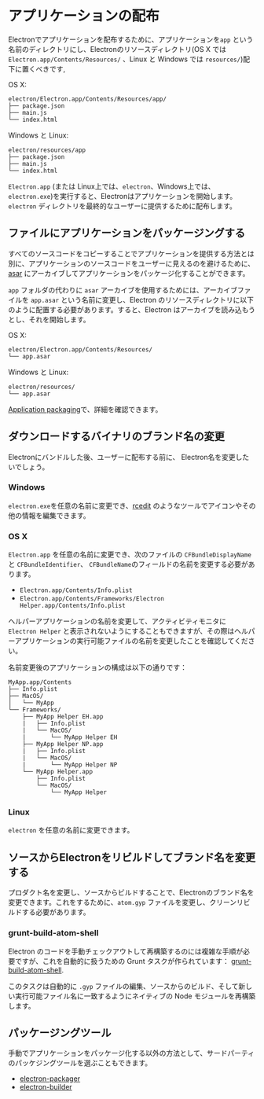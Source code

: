 # アプリケーションの配布

Electronでアプリケーションを配布するために、アプリケーションを`app` という名前のディレクトリにし、Electronのリソースディレクトリ(OS X では
`Electron.app/Contents/Resources/` 、Linux と Windows では `resources/`)配下に置くべきです,

OS X:

```text
electron/Electron.app/Contents/Resources/app/
├── package.json
├── main.js
└── index.html
```

Windows と Linux:

```text
electron/resources/app
├── package.json
├── main.js
└── index.html
```

`Electron.app` (または Linux上では、`electron`、Windows上では、 `electron.exe`)を実行すると、Electronはアプリケーションを開始します。`electron` ディレクトリを最終的なユーザーに提供するために配布します。

## ファイルにアプリケーションをパッケージングする

すべてのソースコードをコピーすることでアプリケーションを提供する方法とは別に、アプリケーションのソースコードをユーザーに見えるのを避けるために、[asar](https://github.com/atom/asar) にアーカイブしてアプリケーションをパッケージ化することができます。

`app` フォルダの代わりに `asar` アーカイブを使用するためには、アーカイブファイルを `app.asar` という名前に変更し、Electron のリソースディレクトリに以下のように配置する必要があります。すると、Electron はアーカイブを読み込もうとし、それを開始します。

OS X:

```text
electron/Electron.app/Contents/Resources/
└── app.asar
```

Windows と Linux:

```text
electron/resources/
└── app.asar
```

[Application packaging](application-packaging.md)で、詳細を確認できます。

## ダウンロードするバイナリのブランド名の変更

Electronにバンドルした後、ユーザーに配布する前に、 Electron名を変更したいでしょう。

### Windows

`electron.exe`を任意の名前に変更でき、[rcedit](https://github.com/atom/rcedit)
のようなツールでアイコンやその他の情報を編集できます。

### OS X

`Electron.app` を任意の名前に変更でき、次のファイルの `CFBundleDisplayName`と `CFBundleIdentifier`、 `CFBundleName`のフィールドの名前を変更する必要があります。

* `Electron.app/Contents/Info.plist`
* `Electron.app/Contents/Frameworks/Electron Helper.app/Contents/Info.plist`

ヘルパーアプリケーションの名前を変更して、アクティビティモニタに `Electron Helper` と表示されないようにすることもできますが、その際はヘルパーアプリケーションの実行可能ファイルの名前を変更したことを確認してください。

名前変更後のアプリケーションの構成は以下の通りです：

```
MyApp.app/Contents
├── Info.plist
├── MacOS/
│   └── MyApp
└── Frameworks/
    ├── MyApp Helper EH.app
    |   ├── Info.plist
    |   └── MacOS/
    |       └── MyApp Helper EH
    ├── MyApp Helper NP.app
    |   ├── Info.plist
    |   └── MacOS/
    |       └── MyApp Helper NP
    └── MyApp Helper.app
        ├── Info.plist
        └── MacOS/
            └── MyApp Helper
```

### Linux

`electron` を任意の名前に変更できます。

## ソースからElectronをリビルドしてブランド名を変更する

プロダクト名を変更し、ソースからビルドすることで、Electronのブランド名を変更できます。これをするために、`atom.gyp` ファイルを変更し、クリーンリビルドする必要があります。

### grunt-build-atom-shell

Electron のコードを手動チェックアウトして再構築するのには複雑な手順が必要ですが、これを自動的に扱うための Grunt タスクが作られています：
[grunt-build-atom-shell](https://github.com/paulcbetts/grunt-build-atom-shell).

このタスクは自動的に `.gyp` ファイルの編集、ソースからのビルド、そして新しい実行可能ファイル名に一致するようにネイティブの Node モジュールを再構築します。

## パッケージングツール

手動でアプリケーションをパッケージ化する以外の方法として、サードパーティのパッケジングツールを選ぶこともできます。

* [electron-packager](https://github.com/maxogden/electron-packager)
* [electron-builder](https://github.com/loopline-systems/electron-builder)
